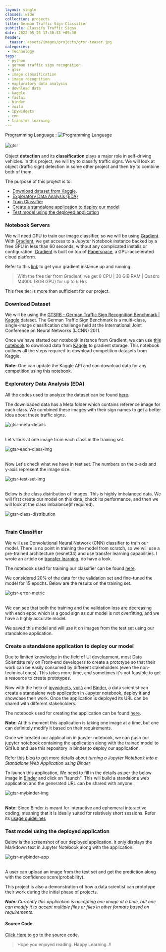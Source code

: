 ```yaml
---
layout: single
classes: wide
collection: projects
title: German Traffic Sign Classifier
subtitle: Classify Traffic Signs
date: 2022-05-26 17:30:33 +05:30
header:
  teaser: assets/images/projects/gtsr-teaser.jpg
categories:  
 - Technology  
tags:  
 - python  
 - german traffic sign recognition 
 - gtsr
 - image classification
 - image recognition
 - exploratory data analysis
 - download data
 - kaggle
 - fastai
 - binder
 - voila
 - ipywidgets
 - cnn
 - transfer learning
---
```

Programming Language : ![Programming Language](https://img.shields.io/badge/Python-100%25-%233DA639)<br>
<br><img src="/assets/images/projects/gtsr-img.JPG" alt="gtsr" style=" height=2%; width=2%; display: block; margin-left: auto; margin-right: auto;"/><br>
Object **detection** and its **classification** plays a major role in self-driving vehicles. In this project, we will try to classify traffic signs. We will look at object (traffic sign) detection in some other project and then try to combine both of them.

The purpose of this project is to:
 - [Download dataset from Kaggle](#download-dataset).
 - [Exploratory Data Analysis (EDA)](#exploratory-data-analysis-eda)
 - [Train Classifier](#train-classifier)
 - [Create a standalone application to deploy our model](#create-a-standalone-application-to-deploy-our-model)
 - [Test model using the deployed application](#test-model-using-the-deployed-application)

### Notebook Servers
We will need GPU to train our image classifier, so we will be using [Gradient](https://gradient.paperspace.com/). With [Gradient](https://gradient.paperspace.com/), we get access to a Jupyter Notebook instance backed by a free GPU in less than 60 seconds, without any complicated installs or configuration. [Gradient](https://gradient.paperspace.com/) is built on top of [Paperspace](https://www.paperspace.com/), a GPU-accelerated cloud platform.

Refer to this [link](https://course.fast.ai/start_gradient) to get your gradient instance up and running. 

> With the free tier from Gradient, we get 8 CPU | 30 GiB RAM | Quadro M4000 (8GB GPU) for up to 6 Hrs

This free tier is more than sufficient for our project.

### Download Dataset
We will be using the [GTSRB - German Traffic Sign Recognition Benchmark | Kaggle](https://www.kaggle.com/meowmeowmeowmeowmeow/gtsrb-german-traffic-sign) dataset. The German Traffic Sign Benchmark is a multi-class, single-image classification challenge held at the International Joint Conference on Neural Networks (IJCNN) 2011.

Once we have started our notebook instance from Gradient, we can use [this notebook](https://github.com/ashishkr568/gtsr/blob/main/1_download_dataset.ipynb) to download data from [Kaggle](https://www.kaggle.com/) to gradient storage. This notebook outlines all the steps required to download competition datasets from Kaggle. 

**Note:** One can update the Kaggle API and can download data for any competition using this notebook.

### Exploratory Data Analysis (EDA)

All the codes used to analyze the dataset can be found [here](https://github.com/ashishkr568/gtsr/blob/main/2_gtsr_eda_train_classifier.ipynb).

The downloaded data has a Meta folder which contains  reference image for each class. We combined these images with their sign names to get a better idea about these traffic signs.

<img src="/assets/images/projects/gtsr-meta-details.JPG" alt="gtsr-meta-details" style=" height=2%; width=2%; display: block; margin-left: auto; margin-right: auto;"/><br>

Let's look at one image from each class in the training set.

<img src="/assets/images/projects/gtsr-each-class-img.JPG" alt="gtsr-each-class-img" style=" height=2%; width=2%; display: block; margin-left: auto; margin-right: auto;"/><br>

Now Let's check what we have in test set. The numbers on the x-axis and y-axis represent the image size.

<img src="/assets/images/projects/gtsr-test-set-img.JPG" alt="gtsr-test-set-img" style=" height=2%; width=2%; display: block; margin-left: auto; margin-right: auto;"/><br>

Below is the class distribution of images. This is highly imbalanced data. We will first create our model on this data, check its performance, and then we will look at the class imbalance(if required).

<img src="/assets/images/projects/gtsr-class-distribution.JPG" alt="gtsr-class-distribution" style=" height=2%; width=2%; display: block; margin-left: auto; margin-right: auto;"/><br>

### Train Classifier
We will use Convolutional Neural Network (CNN) classifier to train our model. There is no point in training the model from scratch, so we will use a pre-trained architecture (resnet34) and use transfer learning capabilities. I wrote an article on [transfer learning](/blog/2022/05/02/transfer-learning-and-significance/), do have a look.

The notebook used for training our classifier can be found [here](https://github.com/ashishkr568/gtsr/blob/main/2_gtsr_eda_train_classifier.ipynb).

We considered 20% of the data for the validation set and fine-tuned the model for 15 epochs. Below are the results on the training set.

<img src="/assets/images/projects/gtsr-error-metric.JPG" alt="gtsr-error-metric" style=" height=2%; width=2%; display: block; margin-left: auto; margin-right: auto;"/><br>

We can see that both the training and the validation loss are decreasing with each epoc which is a good sign as our model is not overfitting, and we have a highly accurate model.

We saved this model and will use it on images from the test set using our standalone application.

###  Create a standalone application to deploy our model
Due to limited knowledge in the field of UI development, most Data Scientists rely on Front-end developers to create a prototype so that their work can be easily consumed by different stakeholders (even the non-technical ones). This takes more time, and sometimes it's not feasible to get a resource to create prototypes. 

Now with the help of [ipywidgets](https://ipywidgets.readthedocs.io/en/latest/), [voilà](https://voila.readthedocs.io/en/stable/using.html) and  [Binder](https://mybinder.org/), a data scientist can create a standalone web application in Jupyter notebook, deploy it and showcase their work. Once the application is deployed its URL can be shared with different stakeholders.

The notebook used for creating the application can be found [here](https://github.com/ashishkr568/gtsr/blob/main/3_gtsr_app.ipynb).

**Note:** At this moment this application is taking one image at a time, but one can definitely modify it based on their requirements.

Once we created our application in jupyter notebook, we can push our jupyter notebook containing the application along with the trained model to GitHub and use this repository in binder to deploy our application. 

Refer [this blog](/blog/2022/05/26/notebook-to-app/) to get more details about *turning a Jupyter Notebook into a Standalone Web Application using Binder*.

To launch this application, We need to fill in the details as per the below image in [Binder](https://mybinder.org/) and click on "launch". This will build a standalone web application and the generated URL can be shared with anyone.  

<img src="/assets/images/projects/gtsr-mybinder-img.png" alt="gtsr-mybinder-img" style=" height=2%; width=2%; display: block; margin-left: auto; margin-right: auto;"/><br>

**Note:** Since Binder is meant for interactive and ephemeral interactive coding, meaning that it is ideally suited for relatively short sessions. Refer its [usage guidelines](https://mybinder.readthedocs.io/en/latest/about/user-guidelines.html)

### Test model using the deployed application

Below is the screenshot of our deployed application. It only displays the Markdown text in Jupyter Notebook along with the application.

<img src="/assets/images/projects/gtsr-mybinder-app.png" alt="gtsr-mybinder-app" style=" height=2%; width=2%; display: block; margin-left: auto; margin-right: auto;"/><br>

A user can upload an image from the test set and get the prediction along with the confidence score(probability).

This project is also a demonstration of how a data scientist can prototype their work during the initial phase of projects. 

***Note:** Currently this application is accepting one image at a time, but one can modify it to accept multiple files or files in other formats based on requirements.*

#### Source Code
[Click Here](!https://github.com/ashishkr568/gtsr) to go to the source code.

> Hope you enjoyed reading. Happy Learning..!!